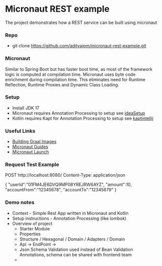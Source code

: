 # Micronaut REST example

The project demonstrates how a REST service can be built using micronaut

### Repo
- git clone https://github.com/adityajpm/micronaut-rest-example.git    

### Micronaut
Similar to Spring Boot but has faster boot time, as most of the framework logic is computed at compilation time. Micronaut uses byte code enrichment during compilation time. This eliminates need for Runtime Reflection, Runtime Proxies and Dynamic Class Loading.

### Setup
- Install JDK 17
- Micronaut requires Annotation Processing to setup see [ideaSetup](https://docs.micronaut.io/latest/guide/#ideaSetup) 
- Kotlin requires Kapt for Annotation Processing to setup see   [kaptintellij](https://docs.micronaut.io/latest/guide/#kaptintellij)

### Useful Links

- [Building Graal Images](https://guides.micronaut.io/latest/micronaut-creating-first-graal-app.html)
- [Micronaut Guides](https://micronaut.io/guides/)
- [Micronaut Launch](https://micronaut.io/launch/)


### Request Test Example
POST http://localhost:8080/
Content-Type: application/json

{
"userId":"01FM4JE6DVQ9MP08YREJRW6AYZ",
"amount":10,
"accountFrom":"12345678",
"accountTo":"12345679"
}

### Demo notes

- Context - Simple Rest App written in Micronaut and Kotlin
- Setup instructions - Annotation Processing (like lombok)
- Overview  of project 
  - Starter Module
  - Properties
  - Structure / Hexagonal / Domain / Adapters / Domain 
  - Api -> EndPoint ->
  - Json Schema Validation used instead of Bean Validation Annotations, schema can be shared with frontend team
  - 